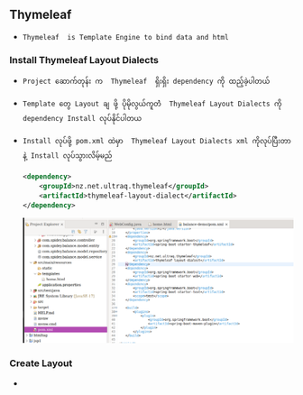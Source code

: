 ## Thymeleaf 

- `Thymeleaf  is Template Engine to bind data and html `

  

### Install Thymeleaf Layout Dialects

-  `Project ဆောက်တုန်း က  Thymeleaf  ရှိးရှိး dependency ကို ထည့်ခဲ့ပါတယ်`

- `Template တွေ Layout ချ ဖို့ ပိုမိုလွယ်ကူတဲံ  Thymeleaf Layout Dialects ကို dependency Install လုပ်နိုင်ပါတယ`

- `Install လုပ်ဖို့ pom.xml ထဲမှာ  Thymeleaf Layout Dialects xml ကိုလုပ်ပြီးတာနဲ့ Install လုပ်သွားလိမ့်မည်`

  ```xml
  <dependency>
      <groupId>nz.net.ultraq.thymeleaf</groupId>
      <artifactId>thymeleaf-layout-dialect</artifactId>
  </dependency>
  ```

  ![](Images/0008.png)



### Create Layout 

- 